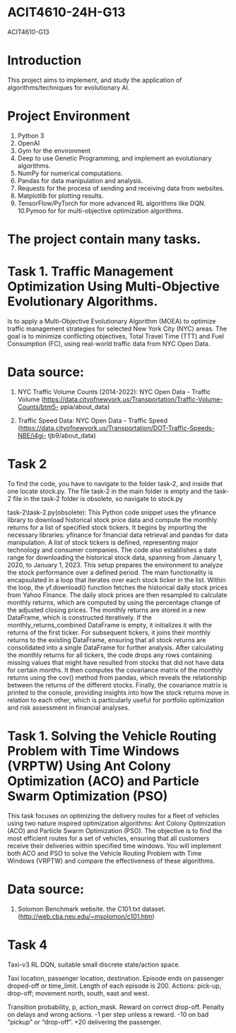 # ACIT4610-24H-G13
ACIT4610-G13

# Introduction
This project aims to implement, and study the application of algorithms/techniques for evolutionary AI.

# Project Environment
1. Python 3
2. OpenAI
3. Gym for the environment
4. Deep to use Genetic Programming, and implement an evolutionary algorithms.
5. NumPy for numerical computations.
6. Pandas for data manipulation and analysis.
7. Requests for the process of sending and receiving data from websites.
8. Matplotlib for plotting results.
9. TensorFlow/PyTorch for more advanced RL algorithms like DQN.
10.Pymoo for for multi-objective optimization algorithms.

# The project contain many tasks.

# Task 1. Traffic Management Optimization Using Multi-Objective Evolutionary Algorithms.

 Is to apply a Multi-Objective Evolutionary Algorithm (MOEA) to optimize traffic management strategies for selected New York City (NYC) areas. The goal is to minimize conflicting objectives, Total Travel Time (TTT) and Fuel Consumption (FC), using real-world traffic data from NYC Open Data.

# Data source: 
1. NYC Traffic Volume Counts (2014-2022): NYC Open Data - Traffic Volume
(https://data.cityofnewyork.us/Transportation/Traffic-Volume-Counts/btm5-
ppia/about_data)

2. Traffic Speed Data: NYC Open Data - Traffic Speed
(https://data.cityofnewyork.us/Transportation/DOT-Traffic-Speeds-NBE/i4gi-
tjb9/about_data)

# Task 2
To find the code, you have to navigate to the folder task-2, and inside that one locate stock.py. The file task-2 in the main folder is empty and the task-2 file in the task-2 folder is obsolete, so navigate to stock.py


task-2\task-2.py(obsolete):
 This Python code snippet uses the yfinance library to download historical stock price data and compute the monthly returns for a list of specified stock tickers. It begins by importing the necessary libraries: yfinance for financial data retrieval and pandas for data manipulation. A list of stock tickers is defined, representing major technology and consumer companies. The code also establishes a date range for downloading the historical stock data, spanning from January 1, 2020, to January 1, 2023. This setup prepares the environment to analyze the stock performance over a defined period.
 The main functionality is encapsulated in a loop that iterates over each stock ticker in the list. Within the loop, the yf.download() function fetches the historical daily stock prices from Yahoo Finance. The daily stock prices are then resampled to calculate monthly returns, which are computed by using the percentage change of the adjusted closing prices. The monthly returns are stored in a new DataFrame, which is constructed iteratively. If the monthly_returns_combined DataFrame is empty, it initializes it with the returns of the first ticker. For subsequent tickers, it joins their monthly returns to the existing DataFrame, ensuring that all stock returns are consolidated into a single DataFrame for further analysis.
 After calculating the monthly returns for all tickers, the code drops any rows containing missing values that might have resulted from stocks that did not have data for certain months. It then computes the covariance matrix of the monthly returns using the cov() method from pandas, which reveals the relationship between the returns of the different stocks. Finally, the covariance matrix is printed to the console, providing insights into how the stock returns move in relation to each other, which is particularly useful for portfolio optimization and risk assessment in financial analyses.
# Task 1. Solving the Vehicle Routing Problem with Time Windows (VRPTW) Using Ant Colony Optimization (ACO) and Particle Swarm Optimization (PSO) 

 This task focuses on optimizing the delivery routes for a fleet of vehicles using two nature
inspired optimization algorithms: Ant Colony Optimization (ACO) and Particle Swarm 
Optimization (PSO). The objective is to find the most efficient routes for a set of vehicles, 
ensuring that all customers receive their deliveries within specified time windows. You will 
implement both ACO and PSO to solve the Vehicle Routing Problem with Time Windows 
(VRPTW) and compare the effectiveness of these algorithms.

# Data source: 
1. Solomon Benchmark website.  the C101.txt dataset.
(http://web.cba.neu.edu/~msolomon/c101.htm)

# Task 4
Taxi-v3 RL DQN, suitable small discrete state/action space.

Taxi location, passenger location, destination. Episode ends on passenger droped-off or time_limit.
Length of each episode is 200. Actions: pick-up, drop-off; movement north, south, east and west.

Transition probability, p, action_mask. Reward on correct drop-off. Penalty on delays and wrong actions.
-1 per step unless a reward.
-10 on bad “pickup” or “drop-off”.
+20 delivering the passenger.



